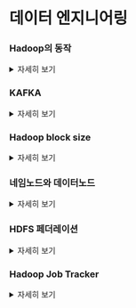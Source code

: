 # 데이터 엔지니어링



</details>

### Hadoop의 동작
<details>
   <summary> 자세히 보기 </summary>
 
 <br>


![lRpoU](https://user-images.githubusercontent.com/55564829/191906711-ac0f4302-f58a-484f-948d-59619453e691.jpeg)


사용자는 본인의 비즈니스 로직은 Mapper, Reducer클래스에 맞춰서 작성한다.
  
사용자의 코드는 분산환경의 slave node에서 실행된다.
  
InputFormat은 inputSplit() 함수를 통해서 input file을 small piece들로 쪼갠다.
  
그다음 RecordReader가 raw data를 key-value 형태의 데이터로 변환시킨다.
  
Mapper가 이 key-value형태의 데이터를 가공한 뒤에 OutputCollector에게 보낸다.
  
Reporter() 함수가 유저에게 mapping task가 끝났음을 알린다.
  
Reduce() 함수는 매퍼로 부터 온 key-value데이터를 최종 데이터 형태로 만든다.
  
OutputFormat은 최종 데이터를 HDFS에 기록한다.


### Shuffling은 왜 필요한 것인가? 

→ 매퍼로 부터 나온 데이터를 같은 키 별로 묶어서 리듀서에게 전달해주기 위해 필요한 과정이다.

  ### sort는 왜 필요한 것인가?

→ 키를 기준으로 정렬하여 리듀서에게 이전의 키들과 구분이 가능하게 하여 새로운 리듀서의 생성을 용이하게 해준다. 

우리는 Mapper에서만 실행되는 (Reducer 없이) Job을 생성할 수 있다. 
job.setNumreduceTasks(0) 이 설정을 넣어준다면 Reducer가 없이 Mapper에서 나온 output이 최종 output이 되는 job을 생성할 수 있다.

이 것의 장점은 shuffle과 sorting이 자원을 많이 잡아먹는 Task이기 떄문에 reducer가 꼭 필요한 상황이 아니라면 해당 설정을 사용할 수 있다.



### Data locality
큰 볼륨의 데이터로 인해 발생하는 cross-swtich network traffic을 해결하기 위해 나온 것이다.

큰 볼륨의 데이터를 계산하는 곳으로 옮기는 것이 아닌 계산을 데이터 근처에서 하는 것을 의미한다.

하둡에서 dataset은 datanode에 저장되어 있다. 유저가 MapReduce job을 실행시키면 이 job은 관련 있는 데이터 노드로 가서 실행된다.


</details>


</details>

### KAFKA
<details>
   <summary> 자세히 보기 </summary>
 
 <br>
   
![kafka](https://user-images.githubusercontent.com/55564829/191907333-ec19d61c-5611-4e70-ad33-58b1a58bbfeb.png)

Publish-Subscribe구조의 message system이다.

Message broker Opensource이다.





## Message broker란?
서로 다른 이기종 시스템간에 메시지를 주고받을 수 있게 해주는 소프트웨어입니다.



## Message broker의 작동 방식
Producer: Message Broker에서 메시지 Sender에 해당하는 시스템입니다. Publish/Subscribe 구조에서는 Publisher로 불립니다.
Consumer: Message Broker에서 메시지 Receiver에 해당하는 시스템입니다. Publish/Subscribe 구조에서는 Subscriber로 불립니다.
Queue/topic: 파일시스템 안에 있는 폴더입니다. 메시지 브로커가 메시지들을 저장하는 데에 사용됩니다.


## Message broker는 왜 쓰는가?
기본적으로 이기종간 시스템이 통신하기 위해서는 가운데 인터페이스가 필요합니다. 서로 어떤 데이터 형태로 데이터를 주고 받을지 정의내려야 하며 그 것을 토대로 통신해야만 합니다.

이러한 작업에는 오버헤드가 발생하며 메시지 브로커는 이러한 인터페이스를 따로 정의할 필요 없이 메시지 브로커가 정의한대로 메시지를 주고 받으면 되기 때문에 편리하다는 이점을 제공합니다.

또한 Provider와 Consumer가 동시에 실행되고 있을 필요가 없습니다. 이는 굳이 컨슈머와 연결을 안해도 되며 컨슈머의 state를 체크하지 않아도 되는 이점이 있습니다.

마지막으로 메시지 브로커가 중간에 누락된 메시지는 재 전송하는 프로토콜을 가지고 있기 때문에 신뢰성이 높습니다.



## Message broker의 단점
새로운 element가 추가되야 하므로 기존 아키텍쳐 구성에서 변경되어야할 부분이 많이 있을 수 있습니다. 

또한 메시지가 제대로 전송되지 않았을때 해당 메시지가 어떤 부분에서 잘못됐는지 파악하기 위해서 반드시 모니터링이 필요합니다.



## Stream processing이란?
연속적인 데이터의 흐름 (배치의 반대 개념)



## kafka 장점
backward compatibility가 우수하고 많은 프로그래밍 언어를 지원함으로써 integration이 우수하다.

Stream processsing과 daya analytics에 유리하다.



## Topic
kafka에서 사용되는 개념으로 일종의 카테고리이다. 데이터를 categorizing하기 위해 사용된다.



## 카프카의 구성요소는 다음과 같다.

Broker: 클라이언트로 부터 들어온 모든 요청을 핸들링한다. 데이터를 복제하여 클러스터에 저장한다.
Zookeeper: 클러스터의 상태를 계속 추적한다.
Producer: records를 브로커에게 보낸다.
Consumer: 브로커로 부터 데이터 batch를 받아서 사용한다.

![kafka-broker-beginner](https://user-images.githubusercontent.com/55564829/191907391-94cd8bcf-408b-45f1-9a77-259534b08e99.png)



카프카는 한개 또는 여러개의 서버(브로커)로 구성되어있다. producers는 records를 브로커 안에 토픽에 보낸다. 그리고 컨슈머는 카프카 토픽으로 부터 records를 꺼내어 사용한다.

분산 처리 환경에서는 여러개의 분산 서버를 관리하는 하나의 master 노드가 필요하기 마련인데 이 역할을 하는 것이 Zookeeper이다. 이러한 주키퍼는 클러스터 안에 존재하며 한개 또는 여러개가 있을 수 있습니다.



토픽은 여러개의 파티션으로 분리됩니다. 파티션안에 있는 record는 유니크한 offset을 할당받습니다.

파티션은 토픽을 여러개의 데이터로 쪼개서 관리할 수 있게해줌으로써 병렬처리를 용이하게 합니다. 카프카는 replication을 파티션 레벨에서 진행합니다.

파티션은 여러개로 복제가 되어 있고 그중 한개가 리더 역할을 담담합니다. 만약 리더가 죽을시 나머지 팔로우 파티션들중 하나가 리더 파티션이됩니다.



컨슈머는 특정 오프셋으로부터 메시지를 읽을 수 있습니다.


</details>



### Hadoop block size
<details>
   <summary> 자세히 보기 </summary>
 
 <br>
  HDFS의 블록은 디스크 블록에 비해 상당히 크다. 그 이유는 탐색 비용을 최소화 하기 위함인데 블록이 매우 크면 블록의 시작점을 탐색하는데 걸리는 시간을 줄일 수 있기 때문이다. 탐색 시간을 줄이면 데이터를 전송하는데 더 많은 시간을 할애할 수 있다. 여러개의 블록으로 구성된 대용량 파일을 전송하는데에는 디스크 전송속도에 크게 영향을 받는다. HDFS에서 블록의 크기는 default가 128MB이나 대부분 이보다 큰 블록 사이즈를 사용한다.

</details>


### 네임노드와 데이터노드
<details>
   <summary> 자세히 보기 </summary>
 
 <br>
  HDFS 클러스터는 마스터 - 워커 패턴으로 동작하는 네임노드와 데이터노드로 이루어져있다. 네임노드는 파일시스템의 네임스페이스를 관리한다.
   
   네임노드는 파일시스템 트리와 그 트리에 포함된 모든 파일과 디렉터리에 대한 메타데이터를 유지한다. 이 정보는 네임스페이스 이미지와 에디트 로그라는 두 종류의 파일로 로컬 디스크에 영속적으로 저장된다.
   
   네임노드는 또한 파일에 속한 블록이 어떤 데이터노드에 있는지 다 파악하고 있다. 블록의 위치정보는 시스템 시작시에 데이터노드로 부터 받아서 구성한다.
   
   HDFS클라이언트는 사용자를 대신해서 네임노드와 데이터 노드 사이에서 통신하고 파일시스템에 접근한다.
   
   데이터노드는 블록을 저장하고 탐색하며 저장하고있는 블록의 목록을 네임노드에 주기적으로 보고한다.
   
   네임노드의 정보가 없으면 파일을 찾을 수 없기 때문에 하둡은 두가지 백업 메커니즘을 제공한다.
   
   첫째는 파일형태로 메타데이터를 백업해두는 것이고 두번째는 보조 네임노드를 운영하는 것이다.
   
   보조 네임노드는 에디트 로그의 사이즈가 너무 커지는 것을 방지하기 위해 네임스페이스와 에디트로그를 합친 새로운 네임스페이스 이미지를 만든다.
   
   네임스페이스는 파일 시스템과 비슷하다. 트리형태로 계층구조로 나타나는 파일시스템에 대한 메타데이터이며 모든 파일과 디렉토리에 대한 메타데이터를 트리구조로 가지고 있다.
   
   보조 네임노드는 주 네임노드의 네임스페이스 이미지도 가지고 있다. 만약 주 네임노드에 장애가 발생하면 NFS에 저장돼있는 네임스페이스 이미지를 부 네임노드로 옮겨서 새로 병합된 네임스페이스 이미지를 만들고 그것을 주 네임노드에 복사한 다음 실행시킨다.
   
  
</details>


### HDFS 페더레이션
<details>
   <summary> 자세히 보기 </summary>
 
 <br>
   네임노드는 모든 파일과 블록에 대한 참조정보를 메모리에서 관리한다. 메모리는 비싸고 용량이 작기 때문에 대형 클러스터에서 확장성에 제약이 생기게 된다.
   
   이를 해결하기 위해 나온 것이 HDFS 페더레이션이다. 쉽게 말해 네임노드 여러개를 두어 네임노드들이 네임스페이스의 일부분씩 나눠서 관리하는 것을 의미한다.
   
   예를 들면 어떤 네임노드는 /tmp 어떤 네임노드는 /var을 관리하는 것이다.
   
   네임노드들은 네임스페이스 볼륨은 나눠서 관리하지만 블록풀은 나눠져 있지 않다. 한마디로 모든 데이터 노드는 네임노드별로 전부 저장하고 있는 것이다.
  
</details>


### Hadoop Job Tracker
<details>
   <summary> 자세히 보기 </summary>
 
 <br>
    JobTracker는 하둡안에 있는 데몬 서비스이며 MR task를 특정한 노드로 뿌리는 역할을 한다.

이상적으로 해당 노드는 데이터를 가지고 있거나 최소한 같은 랙이여야 한다.

JobTracker는 다음과 같은 순서로 작동한다.

1. Client application은 잡을 Job Tracker에게 넘긴다.
2. Job Tracker는 네임노드에게 데이터의 위치를 결정하라고 한다.
3. Job Tracker는 선택된 Task Tracker node에게 일을 전달한다.
4. Trask Tracker는 모니터링되며 만약 hearbeat를 원활하게 보내지 않을 경우 해당 일은 다른 Trask Tracker에게 스케쥴된다.
5. TaskTracker는 task가 실패했을때 잡트래커에게 노티를 보내야 한다. 
6. 일이 끝나면 JobTracker는 상태를 업데이트 한다.
7. 클라이언트는 JobTracker로부터 정보를 가져올 수 있다.

JobTracker는 실패지점이 될 수 있다. 만약 JobTracker가 죽는다면 돌고 있는 잡들도 모두 중단된다.

   
  
</details>
